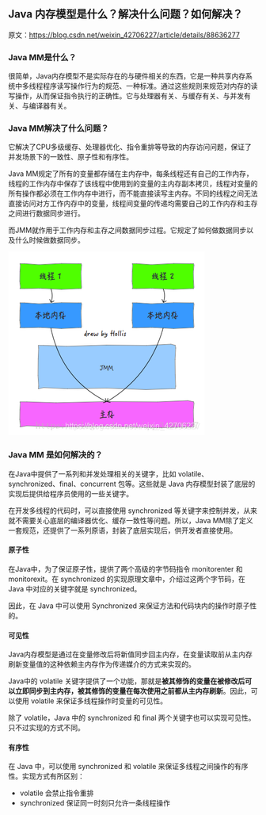 ## Java 内存模型是什么？解决什么问题？如何解决？

原文：https://blog.csdn.net/weixin_42706227/article/details/88636277



### Java MM是什么？

很简单，Java内存模型不是实际存在的与硬件相关的东西，它是一种共享内存系统中多线程程序读写操作行为的规范、一种标准。通过这些规则来规范对内存的读写操作，从而保证指令执行的正确性。它与处理器有关、与缓存有关、与并发有关、与编译器有关。

### Java MM解决了什么问题？

它解决了CPU多级缓存、处理器优化、指令重排等导致的内存访问问题，保证了并发场景下的一致性、原子性和有序性。

Java MM规定了所有的变量都存储在主内存中，每条线程还有自己的工作内存，线程的工作内存中保存了该线程中使用到的变量的主内存副本拷贝，线程对变量的所有操作都必须在工作内存中进行，而不能直接读写主内存。不同的线程之间无法直接访问对方工作内存中的变量，线程间变量的传递均需要自己的工作内存和主存之间进行数据同步进行。

而JMM就作用于工作内存和主存之间数据同步过程。它规定了如何做数据同步以及什么时候做数据同步。

![1](.\images\What_is_JMM\1.png)

### Java MM 是如何解决的？

在Java中提供了一系列和并发处理相关的关键字，比如 volatile、synchronized、final、concurrent 包等。这些就是 Java 内存模型封装了底层的实现后提供给程序员使用的一些关键字。

在开发多线程的代码时，可以直接使用 synchronized 等关键字来控制并发，从来就不需要关心底层的编译器优化、缓存一致性等问题。所以，Java MM除了定义一套规范，还提供了一系列原语，封装了底层实现后，供开发者直接使用。

#### 原子性

在Java中，为了保证原子性，提供了两个高级的字节码指令 monitorenter 和 monitorexit。在 synchronized 的实现原理文章中，介绍过这两个字节码，在 Java 中对应的关键字就是 synchronized。

因此，在 Java 中可以使用 Synchronized 来保证方法和代码块内的操作时原子性的。

#### 可见性

Java内存模型是通过在变量修改后将新值同步回主内存，在变量读取前从主内存刷新变量值的这种依赖主内存作为传递媒介的方式来实现的。

Java中的 volatile 关键字提供了一个功能，那就是**被其修饰的变量在被修改后可以立即同步到主内存，被其修饰的变量在每次使用之前都从主内存刷新**。因此，可以使用 volatile 来保证多线程操作时变量的可见性。

除了 volatile，Java 中的 synchronized 和 final 两个关键字也可以实现可见性。只不过实现的方式不同。

#### 有序性

在 Java 中，可以使用 synchronized 和 volatile 来保证多线程之间操作的有序性。实现方式有所区别：

* volatile 会禁止指令重排
* synchronized 保证同一时刻只允许一条线程操作